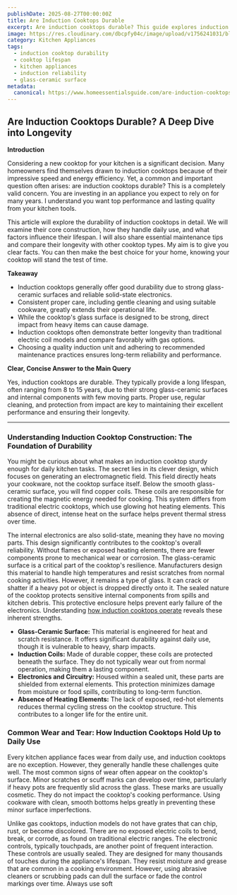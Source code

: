 ```yaml
---
publishDate: 2025-08-27T00:00:00Z
title: Are Induction Cooktops Durable
excerpt: Are induction cooktops durable? This guide explores induction longevity, materials, maintenance, and factors impacting their lifespan for your kitchen.
image: https://res.cloudinary.com/dbcpfy04c/image/upload/v1756241031/blog_image_1756241030_ghw8n5.webp
category: Kitchen Appliances
tags:
  - induction cooktop durability
  - cooktop lifespan
  - kitchen appliances
  - induction reliability
  - glass-ceramic surface
metadata:
  canonical: https://www.homeessentialsguide.com/are-induction-cooktops-durable
---
```


## Are Induction Cooktops Durable? A Deep Dive into Longevity

**Introduction**

Considering a new cooktop for your kitchen is a significant decision. Many homeowners find themselves drawn to induction cooktops because of their impressive speed and energy efficiency. Yet, a common and important question often arises: are induction cooktops durable? This is a completely valid concern. You are investing in an appliance you expect to rely on for many years. I understand you want top performance and lasting quality from your kitchen tools.

This article will explore the durability of induction cooktops in detail. We will examine their core construction, how they handle daily use, and what factors influence their lifespan. I will also share essential maintenance tips and compare their longevity with other cooktop types. My aim is to give you clear facts. You can then make the best choice for your home, knowing your cooktop will stand the test of time.

**Takeaway**

*   Induction cooktops generally offer good durability due to strong glass-ceramic surfaces and reliable solid-state electronics.
*   Consistent proper care, including gentle cleaning and using suitable cookware, greatly extends their operational life.
*   While the cooktop's glass surface is designed to be strong, direct impact from heavy items can cause damage.
*   Induction cooktops often demonstrate better longevity than traditional electric coil models and compare favorably with gas options.
*   Choosing a quality induction unit and adhering to recommended maintenance practices ensures long-term reliability and performance.

**Clear, Concise Answer to the Main Query**

Yes, induction cooktops are durable. They typically provide a long lifespan, often ranging from 8 to 15 years, due to their strong glass-ceramic surfaces and internal components with few moving parts. Proper use, regular cleaning, and protection from impact are key to maintaining their excellent performance and ensuring their longevity.

---

### Understanding Induction Cooktop Construction: The Foundation of Durability

You might be curious about what makes an induction cooktop sturdy enough for daily kitchen tasks. The secret lies in its clever design, which focuses on generating an electromagnetic field. This field directly heats your cookware, not the cooktop surface itself. Below the smooth glass-ceramic surface, you will find copper coils. These coils are responsible for creating the magnetic energy needed for cooking. This system differs from traditional electric cooktops, which use glowing hot heating elements. This absence of direct, intense heat on the surface helps prevent thermal stress over time.

The internal electronics are also solid-state, meaning they have no moving parts. This design significantly contributes to the cooktop's overall reliability. Without flames or exposed heating elements, there are fewer components prone to mechanical wear or corrosion. The glass-ceramic surface is a critical part of the cooktop's resilience. Manufacturers design this material to handle high temperatures and resist scratches from normal cooking activities. However, it remains a type of glass. It can crack or shatter if a heavy pot or object is dropped directly onto it. The sealed nature of the cooktop protects sensitive internal components from spills and kitchen debris. This protective enclosure helps prevent early failure of the electronics. Understanding [how induction cooktops operate](https://homeessentialsguide.com/how-induction-cooktops-operate) reveals these inherent strengths.

*   **Glass-Ceramic Surface:** This material is engineered for heat and scratch resistance. It offers significant durability against daily use, though it is vulnerable to heavy, sharp impacts.
*   **Induction Coils:** Made of durable copper, these coils are protected beneath the surface. They do not typically wear out from normal operation, making them a lasting component.
*   **Electronics and Circuitry:** Housed within a sealed unit, these parts are shielded from external elements. This protection minimizes damage from moisture or food spills, contributing to long-term function.
*   **Absence of Heating Elements:** The lack of exposed, red-hot elements reduces thermal cycling stress on the cooktop structure. This contributes to a longer life for the entire unit.

### Common Wear and Tear: How Induction Cooktops Hold Up to Daily Use

Every kitchen appliance faces wear from daily use, and induction cooktops are no exception. However, they generally handle these challenges quite well. The most common signs of wear often appear on the cooktop's surface. Minor scratches or scuff marks can develop over time, particularly if heavy pots are frequently slid across the glass. These marks are usually cosmetic. They do not impact the cooktop's cooking performance. Using cookware with clean, smooth bottoms helps greatly in preventing these minor surface imperfections.

Unlike gas cooktops, induction models do not have grates that can chip, rust, or become discolored. There are no exposed electric coils to bend, break, or corrode, as found on traditional electric ranges. The electronic controls, typically touchpads, are another point of frequent interaction. These controls are usually sealed. They are designed for many thousands of touches during the appliance's lifespan. They resist moisture and grease that are common in a cooking environment. However, using abrasive cleaners or scrubbing pads can dull the surface or fade the control markings over time. Always use soft